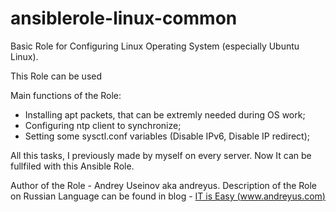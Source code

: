 # ansiblerole-linux-common

Basic Role for Configuring Linux Operating System (especially Ubuntu Linux).

This Role can be used

Main functions of the Role:

- Installing apt packets, that can be extremly needed during OS work;
- Configuring ntp client to synchronize;
- Setting some sysctl.conf variables (Disable IPv6, Disable IP redirect);

All this tasks, I previously made by myself on every server. Now It can
be fullfiled with this Ansible Role.

Author of the Role - Andrey Useinov aka andreyus. Description of the Role
on Russian Language can be found in blog - [IT is Easy (www.andreyus.com)](https://www.andreyus.com/bazovaya-nastroyka-servera-s-pomoshyu-ansible/)
